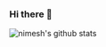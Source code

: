 ### Hi there 👋

![nimesh's github stats](https://github-readme-stats.vercel.app/api?username=nimeshdesa&show_icons=true&theme=tokyonight)
<!--
**nimeshdesa/nimeshdesa** is a ✨ _special_ ✨ repository because its `README.md` (this file) appears on your GitHub profile.

Here are some ideas to get you started:

- 🔭 I’m currently working on ...
- 🌱 I’m currently learning ...
- 👯 I’m looking to collaborate on ...
- 🤔 I’m looking for help with ...
- 💬 Ask me about ...
- 📫 How to reach me: ...
- 😄 Pronouns: ...
- ⚡ Fun fact: ...
-->
